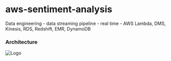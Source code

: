 # aws-sentiment-analysis
Data engineering - data streaming pipeline - real time - AWS Lambda, DMS, Kinesis, RDS, Redshift, EMR, DynamoDB


### Architecture
![Logo](https://github.com/jamilvilela/aws-sentiment-analysis/blob/master/AWS-datawarehouse-Architecture.png)
